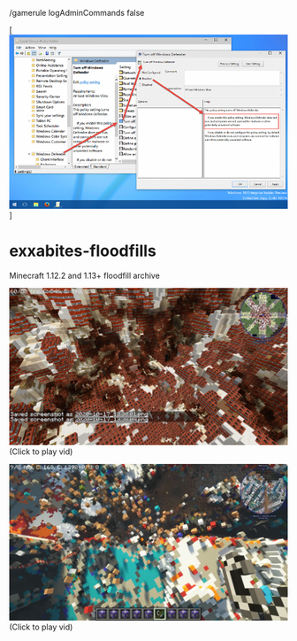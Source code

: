 /gamerule logAdminCommands false

[![Demo CountPages alpha](https://github.com/HakkaTjakka/exxabites-floodfills/blob/main/126085972_394892341875185_3738866596266631061_n.png)]

# exxabites-floodfills
Minecraft 1.12.2 and 1.13+ floodfill archive

[![Demo CountPages alpha](https://github.com/HakkaTjakka/exxabites-floodfills/blob/main/2020-10-17_13.38.08.png)](https://www.facebook.com/110607880303634/videos/822564251829058/)
(Click to play vid)

[![Demo CountPages alpha](https://github.com/HakkaTjakka/exxabites-floodfills/blob/main/out334.jpg)](https://www.youtube.com/watch?v=dmudJLIX9rM)
(Click to play vid)

